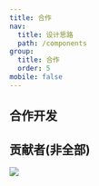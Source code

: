 ```yaml
---
title: 合作
nav:
  title: 设计思路
  path: /components
group:
  title: 合作
  order: 5
mobile: false
---
```


## 合作开发

## 贡献者(非全部)

<a href="https://github.com/Nanxiangscholar/FL-Design/graphs/contributors">
  <img src="https://contrib.rocks/image?repo=Nanxiangscholar/FL-Design" />
</a>

